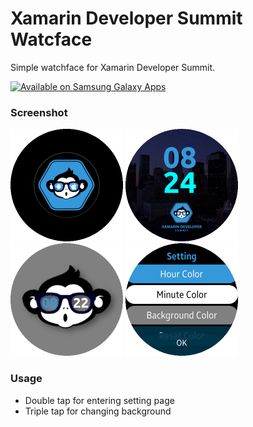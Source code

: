# Xamarin Developer Summit Watcface 
Simple watchface for Xamarin Developer Summit.

<a href="https://galaxy.store/xds"><img src="https://galaxy.store/badgeImage" alt="Available on Samsung Galaxy Apps" style="max-width: 100%; height: auto;"></a>

### Screenshot

<img src="Choose.png" width=180/> <img src="City.png" width=180/>
<img src="Monkey.png" width=180/> <img src="Setting.png" width=180/>

### Usage
- Double tap for entering setting page
- Triple tap for changing background

